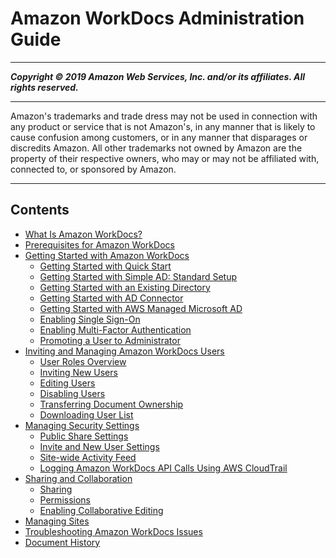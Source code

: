 # Amazon WorkDocs Administration Guide

-----
*****Copyright &copy; 2019 Amazon Web Services, Inc. and/or its affiliates. All rights reserved.*****

-----
Amazon's trademarks and trade dress may not be used in 
     connection with any product or service that is not Amazon's, 
     in any manner that is likely to cause confusion among customers, 
     or in any manner that disparages or discredits Amazon. All other 
     trademarks not owned by Amazon are the property of their respective
     owners, who may or may not be affiliated with, connected to, or 
     sponsored by Amazon.

-----
## Contents
+ [What Is Amazon WorkDocs?](what_is.md)
+ [Prerequisites for Amazon WorkDocs](prereqs.md)
+ [Getting Started with Amazon WorkDocs](getting_started.md)
   + [Getting Started with Quick Start](cloud_quick_start.md)
   + [Getting Started with Simple AD: Standard Setup](cloud_standard_setup.md)
   + [Getting Started with an Existing Directory](existing-dir-setup.md)
   + [Getting Started with AD Connector](connect_directory_connector.md)
   + [Getting Started with AWS Managed Microsoft AD](connect_directory_microsoft.md)
   + [Enabling Single Sign-On](single_sign_on.md)
   + [Enabling Multi-Factor Authentication](connect_mfa.md)
   + [Promoting a User to Administrator](manage_set_admin.md)
+ [Inviting and Managing Amazon WorkDocs Users](users.md)
   + [User Roles Overview](users_ovw.md)
   + [Inviting New Users](invite_user.md)
   + [Editing Users](edit_user.md)
   + [Disabling Users](inactive-user.md)
   + [Transferring Document Ownership](transfer-docs.md)
   + [Downloading User List](download-user.md)
+ [Managing Security Settings](security-settings.md)
   + [Public Share Settings](external_share_settings.md)
   + [Invite and New User Settings](invite_settings.md)
   + [Site-wide Activity Feed](site-activity.md)
   + [Logging Amazon WorkDocs API Calls Using AWS CloudTrail](cloudtrail_logging.md)
+ [Sharing and Collaboration](share_collab.md)
   + [Sharing](sharing.md)
   + [Permissions](permissions.md)
   + [Enabling Collaborative Editing](collab-editing.md)
+ [Managing Sites](manage-sites.md)
+ [Troubleshooting Amazon WorkDocs Issues](troubleshooting.md)
+ [Document History](document_history.md)
